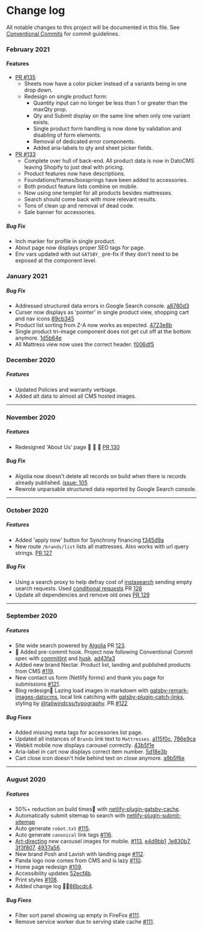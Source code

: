 # Change log

All notable changes to this project will be documented in this file. See [Conventional Commits](https://conventionalcommits.org) for commit guidelines.

### February 2021

#### Features

- [PR #135](https://github.com/wildpow/new-esc-gatsby/pull/135)
  - Sheets now have a color picker instead of a variants being in one drop down.
  - Redesign on single product form:
    - Quantity input can no longer be less than 1 or greater than the maxQty prop.
    - Qty and Submit display on the same line when only one variant exists.
    - Single product form handling is now done by validation and disabling of form elements.
    - Removal of dedicated error components.
    - Added aria-labels to qty and sheet picker fields.
- [PR #133](https://github.com/wildpow/new-esc-gatsby/pull/133)
  - Complete over hull of back-end. All product data is now in DatoCMS leaving Shopify to just deal with pricing.
  - Product features now have descriptions.
  - Foundations/frames/boxsprings have been added to accessories.
  - Both product feature lists combine on mobile.
  - Now using one templet for all products besides mattresses.
  - Search should come back with more relevant results.
  - Tons of clean up and removal of dead code.
  - Sale banner for accessories.

##### Bug Fix

- Inch marker for profile in single product.
- About page now displays proper SEO tags for page.
- Env vars updated with out `GATSBY_` pre-fix if they don't need to be exposed at the component level.

### January 2021

##### Bug Fix

- Addressed structured data errors in Google Search console. [a8780d3]()
- Curser now displays as 'pointer' in single product view, shopping cart and nav icons [89cb345]()
- Product list sorting from Z-A now works as expected. [4723e8b]()
- Single product tri-image component does not get cut off at the bottom anymore. [1d5b64e]()
- All Mattress view now uses the correct header. [f006df5]()

### December 2020

##### Features

- Updated Policies and warranty verbiage.
- Added alt data to almost all CMS hosted images.

---

### November 2020

##### Features

- Redesigned 'About Us' page 🎉 🎉 🎉 [PR 130](https://github.com/wildpow/new-esc-gatsby/pull/130)

##### Bug Fix

- Algolia now doesn't delete all records on build when there is records already published. [issue: 105](https://github.com/algolia/gatsby-plugin-algolia/issues/105)
- Rewrote unparsable structured data reported by Google Search console.

---

### October 2020

##### Features

- Added 'apply now' button for Synchrony financing [f345d9a](https://github.com/wildpow/new-esc-gatsby/commit/f345d9a54df1a146cbf1f4653a2f9c9b8af4d593)
- New route `/brands/list` lists all mattresses. Also works with url query strings. [PR 127](https://github.com/wildpow/new-esc-gatsby/pull/127)

##### Bug Fix

- Using a search proxy to help defray cost of [instasearch](https://github.com/algolia/react-instantsearch) sending empty search requests. Used [conditional requests](https://www.algolia.com/doc/guides/building-search-ui/going-further/conditional-requests/react/) PR [126](https://github.com/wildpow/new-esc-gatsby/pull/126)
- Update all dependencies and remove old ones [PR 129](https://github.com/wildpow/new-esc-gatsby/pull/129)

---

### September 2020

##### Features

- Site wide search powered by [Algolia](https://www.algolia.com/) PR [123](https://github.com/wildpow/new-esc-gatsby/pull/123).
- 🤖 Added pre-commit hook. Project now following Conventional Commit spec with [commitlint](https://github.com/conventional-changelog/commitlint) and [husk](https://github.com/typicode/husky). [ad43fa3](https://github.com/wildpow/new-esc-gatsby/commit/26dd5dd08fde77d6edbefa494f2c89ff86e2d25d)
- Added new brand Nectar. Product list, landing and published products from CMS [ #119](https://github.com/wildpow/new-esc-gatsby/pull/118).
- New contact us form (Netlify forms) and thank you page for submissions [#121](https://github.com/wildpow/new-esc-gatsby/pull/121).
- Blog redesign🎉 Lazing load images in markdown with [gatsby-remark-images-datocms](https://github.com/datocms/gatsby-remark-images-datocms), local link catching with [gatsby-plugin-catch-links](https://github.com/gatsbyjs/gatsby/tree/master/packages/gatsby-plugin-catch-links), styling by [@tailwindcss/typography](https://github.com/tailwindlabs/tailwindcss-typography). PR [#122](https://github.com/wildpow/new-esc-gatsby/pull/122)

##### Bug Fixes

- Added missing meta tags for accessories list page.
- Updated all instances of `Brands` link text to `Mattresses`. [a115f0c](https://github.com/wildpow/new-esc-gatsby/commit/ad43fa3003f07aa94dd07b225bb38844ef55db8b), [786e9ca](https://github.com/wildpow/new-esc-gatsby/commit/a115f0c9eae7fe132ff4fa90fd311f0a6dd6357d)
- Webkit mobile now displays carousel correctly. [43b5f1e](https://github.com/wildpow/new-esc-gatsby/commit/51c5d0fb12899bee366bb5e290a4a7e3cfbf81e3)
- Aria-label in cart now displays correct item number. [5d18e3b](https://github.com/wildpow/new-esc-gatsby/commit/a9b5f6eed878e5cb87b327cd6fa12d69eb05767d)
- Cart close icon doesn't hide behind text on close anymore. [a9b5f6e](https://github.com/wildpow/new-esc-gatsby/commit/917adebcccc61fd5c55833fb9d4caaa4df8b51c7)

---

### August 2020

##### Features

- 50%+ reduction on build times🎉 with [netlify-plugin-gatsby-cache](https://github.com/jlengstorf/netlify-plugin-gatsby-cache#readme).
- Automatically submit sitemap to search with [netlify-plugin-submit-sitemap](https://github.com/cdeleeuwe/netlify-plugin-submit-sitemap#readme)
- Auto generate `robot.txt` [#115](https://github.com/wildpow/new-esc-gatsby/pull/115).
- Auto generate `canonical` link tags [#116](https://github.com/wildpow/new-esc-gatsby/pull/116).
- [Art-directing](https://www.gatsbyjs.com/plugins/gatsby-image/#art-directing-multiple-images) new carousel images for mobile.
  [#113](https://github.com/wildpow/new-esc-gatsby/pull/113), [e4d9bb1](https://github.com/wildpow/new-esc-gatsby/commit/edd94522eb119121eb4f83a377c0202d1603c130) ,[1e830b7](https://github.com/wildpow/new-esc-gatsby/commit/71e68a764685bbd86288a2333f02b18e5c1e5c14), [3f3f807](https://github.com/wildpow/new-esc-gatsby/commit/1e830b7873f39bc93f092de6976d20db5d39d03c), [4937a56](https://github.com/wildpow/new-esc-gatsby/commit/3f3f8075a9044e4374f8baa154b1838c74cd7346).
- New brand Posh and Lavish with landing page [#112](https://github.com/wildpow/new-esc-gatsby/pull/112).
- Panda logo now comes from CMS and is lazy [#110](https://github.com/wildpow/new-esc-gatsby/pull/110).
- Home page redesign [#109](https://github.com/wildpow/new-esc-gatsby/pull/109).
- Accessibility updates [52ecf4b](https://github.com/wildpow/new-esc-gatsby/commit/52ecf4b613e841e2424ffb38c9e624ca01fc5cbd).
- Print styles [#108](https://github.com/wildpow/new-esc-gatsby/pull/108).
- Added change log ✌🏽[86bcdc4](https://github.com/wildpow/new-esc-gatsby/commit/786e9ca3412f52646388b43af164abed827bc2f5).

##### Bug Fixes

- Filter sort panel showing up empty in FireFox [#111](https://github.com/wildpow/new-esc-gatsby/pull/111).
- Remove service worker due to serving stale cache [#111](https://github.com/wildpow/new-esc-gatsby/pull/111).
